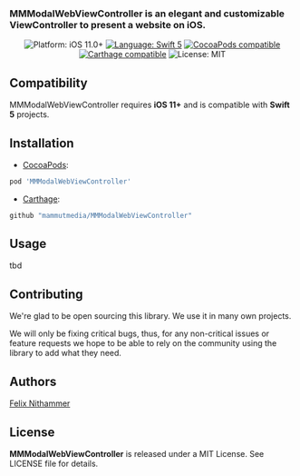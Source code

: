 ### MMModalWebViewController is an elegant and customizable ViewController to present a website on iOS.

<p align="center">
    <img src="https://img.shields.io/badge/Platform-iOS_11+-green.svg" alt="Platform: iOS 11.0+" />
    <a href="https://developer.apple.com/swift" target="_blank"><img src="https://img.shields.io/badge/Language-Swift_5-blueviolet.svg" alt="Language: Swift 5" /></a>
    <a href="https://cocoapods.org/pods/MMModalWebViewController" target="_blank"><img src="https://img.shields.io/badge/CocoaPods-v1.0-red.svg" alt="CocoaPods compatible" /></a>
    <a href="https://github.com/Carthage/Carthage" target="_blank"><img src="https://img.shields.io/badge/Carthage-compatible-blue.svg" alt="Carthage compatible" /></a>
    <img src="https://img.shields.io/badge/License-MIT-green.svg" alt="License: MIT" />
</p>

## Compatibility

MMModalWebViewController requires **iOS 11+** and is compatible with **Swift 5** projects.

## Installation

* <a href="https://guides.cocoapods.org/using/using-cocoapods.html" target="_blank">CocoaPods</a>:

```ruby
pod 'MMModalWebViewController'
```

* <a href="https://github.com/Carthage/Carthage" target="_blank">Carthage</a>:

```ruby
github "mammutmedia/MMModalWebViewController"
```
## Usage

tbd

## Contributing

We're glad to be open sourcing this library. We use it in many own projects.

We will only be fixing critical bugs, thus, for any non-critical issues or feature requests we hope to be able to rely on the community using the library to add what they need.

## Authors

[Felix Nithammer](https://github.com/Mammut-Felix)

## License

<b>MMModalWebViewController</b> is released under a MIT License. See LICENSE file for details.
